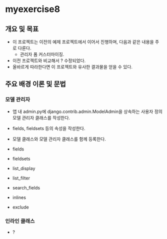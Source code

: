 # **myexercise8**

## 개요 및 목표
- 이 프로젝트는 이전의 예제 프로젝트에서 이어서 진행하며, 다음과 같은 내용을 주로 다룬다.
  - 관리자 폼 커스터마이징.
- 이전 프로젝트와 비교해서 ? 수정되었다.
- 올바르게 따라한다면 이 프로젝트와 유사한 결과물을 얻을 수 있다.

## 주요 배경 이론 및 문법

### 모델 관리자
- 앱 내 admin.py에 django.contrib.admin.ModelAdmin을 상속하는 사용자 정의 모델 관리자 클래스를 작성한다.
- fields, fieldsets 등의 속성을 작성한다.
- 모델 클래스와 모델 관리자 클래스를 함께 등록한다.

- fields
- fieldsets
- list_display
- list_filter
- search_fields
- inlines
- exclude

### 인라인 클래스
- ?